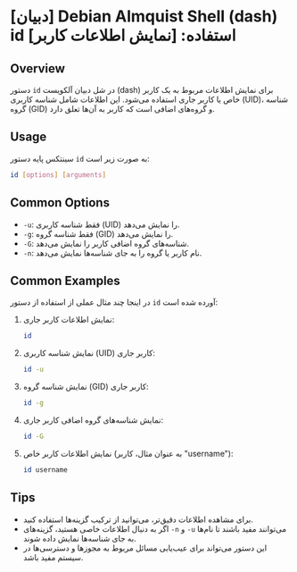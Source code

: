 # [دبیان] Debian Almquist Shell (dash) id استفاده: [نمایش اطلاعات کاربر]

## Overview
دستور `id` در شل دبیان آلکویست (dash) برای نمایش اطلاعات مربوط به یک کاربر خاص یا کاربر جاری استفاده می‌شود. این اطلاعات شامل شناسه کاربری (UID)، شناسه گروه (GID) و گروه‌های اضافی است که کاربر به آن‌ها تعلق دارد.

## Usage
سینتکس پایه دستور `id` به صورت زیر است:

```bash
id [options] [arguments]
```

## Common Options
- `-u`: فقط شناسه کاربری (UID) را نمایش می‌دهد.
- `-g`: فقط شناسه گروه (GID) را نمایش می‌دهد.
- `-G`: شناسه‌های گروه اضافی کاربر را نمایش می‌دهد.
- `-n`: نام کاربر یا گروه را به جای شناسه‌ها نمایش می‌دهد.

## Common Examples
در اینجا چند مثال عملی از استفاده از دستور `id` آورده شده است:

1. نمایش اطلاعات کاربر جاری:
   ```bash
   id
   ```

2. نمایش شناسه کاربری (UID) کاربر جاری:
   ```bash
   id -u
   ```

3. نمایش شناسه گروه (GID) کاربر جاری:
   ```bash
   id -g
   ```

4. نمایش شناسه‌های گروه اضافی کاربر جاری:
   ```bash
   id -G
   ```

5. نمایش اطلاعات کاربر خاص (به عنوان مثال، کاربر "username"):
   ```bash
   id username
   ```

## Tips
- برای مشاهده اطلاعات دقیق‌تر، می‌توانید از ترکیب گزینه‌ها استفاده کنید.
- اگر به دنبال اطلاعات خاصی هستید، گزینه‌های `-n` و `-u` می‌توانند مفید باشند تا نام‌ها به جای شناسه‌ها نمایش داده شوند.
- این دستور می‌تواند برای عیب‌یابی مسائل مربوط به مجوزها و دسترسی‌ها در سیستم مفید باشد.